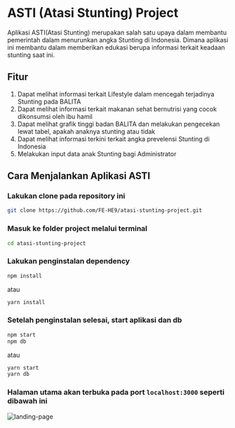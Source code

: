 # ASTI (Atasi Stunting) Project

Aplikasi ASTI(Atasi Stunting) merupakan salah satu upaya dalam membantu pemerintah dalam menurunkan angka Stunting di Indonesia. Dimana aplikasi ini membantu dalam memberikan edukasi berupa informasi terkait keadaan stunting saat ini. 

## Fitur

1. Dapat melihat informasi terkait Lifestyle dalam mencegah terjadinya Stunting pada BALITA
2. Dapat melihat informasi terkait makanan sehat bernutrisi yang cocok dikonsumsi oleh ibu hamil
3. Dapat melihat grafik tinggi badan BALITA dan melakukan pengecekan lewat tabel, apakah anaknya stunting atau tidak
4. Dapat melihat informasi terkini terkait angka prevelensi Stunting di Indonesia 
5. Melakukan input data anak Stunting bagi Administrator

## Cara Menjalankan Aplikasi ASTI

### Lakukan clone pada repository ini
```bash
git clone https://github.com/FE-HE9/atasi-stunting-project.git
``` 

### Masuk ke folder project melalui terminal 
```bash
cd atasi-stunting-project
```

### Lakukan penginstalan dependency
```bash
npm install
```
atau
```bash  
yarn install
```

### Setelah penginstalan selesai, start aplikasi dan db
```bash
npm start
npm db
```
atau
```bash  
yarn start
yarn db
```

### Halaman utama akan terbuka pada port `localhost:3000` seperti dibawah ini
![landing-page](https://user-images.githubusercontent.com/80946219/177044776-1ab359a2-1468-4c1b-8370-c6a63ea113e9.jpg)
